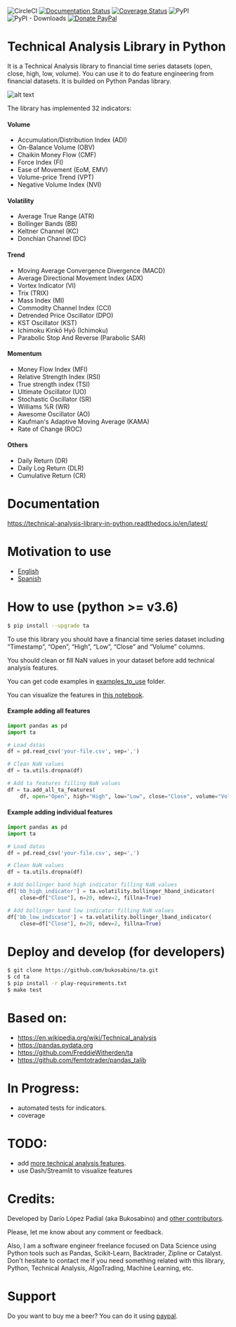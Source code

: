 ![CircleCI](https://img.shields.io/circleci/build/github/bukosabino/ta/master)
[![Documentation Status](https://readthedocs.org/projects/technical-analysis-library-in-python/badge/?version=latest)](https://technical-analysis-library-in-python.readthedocs.io/en/latest/?badge=latest)
[![Coverage Status](https://coveralls.io/repos/github/bukosabino/ta/badge.svg)](https://coveralls.io/github/bukosabino/ta)
![PyPI](https://img.shields.io/pypi/v/ta)
![PyPI - Downloads](https://img.shields.io/pypi/dm/ta)
[![Donate PayPal](https://img.shields.io/badge/Donate%20%24-PayPal-brightgreen.svg)](https://www.paypal.me/guau/3)

# Technical Analysis Library in Python

It is a Technical Analysis library to financial time series datasets (open, close, high, low, volume). You can use it to do feature engineering from financial datasets. It is builded on Python Pandas library.

![alt text](https://raw.githubusercontent.com/bukosabino/ta/master/doc/figure.png)

The library has implemented 32 indicators:

#### Volume

* Accumulation/Distribution Index (ADI)
* On-Balance Volume (OBV)
* Chaikin Money Flow (CMF)
* Force Index (FI)
* Ease of Movement (EoM, EMV)
* Volume-price Trend (VPT)
* Negative Volume Index (NVI)

#### Volatility

* Average True Range (ATR)
* Bollinger Bands (BB)
* Keltner Channel (KC)
* Donchian Channel (DC)

#### Trend

* Moving Average Convergence Divergence (MACD)
* Average Directional Movement Index (ADX)
* Vortex Indicator (VI)
* Trix (TRIX)
* Mass Index (MI)
* Commodity Channel Index (CCI)
* Detrended Price Oscillator (DPO)
* KST Oscillator (KST)
* Ichimoku Kinkō Hyō (Ichimoku)
* Parabolic Stop And Reverse (Parabolic SAR)

#### Momentum

* Money Flow Index (MFI)
* Relative Strength Index (RSI)
* True strength index (TSI)
* Ultimate Oscillator (UO)
* Stochastic Oscillator (SR)
* Williams %R (WR)
* Awesome Oscillator (AO)
* Kaufman's Adaptive Moving Average (KAMA)
* Rate of Change (ROC)

#### Others

* Daily Return (DR)
* Daily Log Return (DLR)
* Cumulative Return (CR)


# Documentation

https://technical-analysis-library-in-python.readthedocs.io/en/latest/


# Motivation to use

* [English](https://towardsdatascience.com/technical-analysis-library-to-financial-datasets-with-pandas-python-4b2b390d3543)
* [Spanish](https://medium.com/datos-y-ciencia/biblioteca-de-an%C3%A1lisis-t%C3%A9cnico-sobre-series-temporales-financieras-para-machine-learning-con-cb28f9427d0)


# How to use (python >= v3.6)

```sh
$ pip install --upgrade ta
```

To use this library you should have a financial time series dataset including “Timestamp”, “Open”, “High”, “Low”, “Close” and “Volume” columns.

You should clean or fill NaN values in your dataset before add technical analysis features.

You can get code examples in [examples_to_use](https://github.com/bukosabino/ta/tree/master/examples_to_use) folder.

You can visualize the features in [this notebook](https://github.com/bukosabino/ta/blob/master/examples_to_use/visualize_features.ipynb).


#### Example adding all features

```python
import pandas as pd
import ta

# Load datas
df = pd.read_csv('your-file.csv', sep=',')

# Clean NaN values
df = ta.utils.dropna(df)

# Add ta features filling NaN values
df = ta.add_all_ta_features(
    df, open="Open", high="High", low="Low", close="Close", volume="Volume_BTC", fillna=True)
```


#### Example adding individual features

```python
import pandas as pd
import ta

# Load datas
df = pd.read_csv('your-file.csv', sep=',')

# Clean NaN values
df = ta.utils.dropna(df)

# Add bollinger band high indicator filling NaN values
df['bb_high_indicator'] = ta.volatility.bollinger_hband_indicator(
    close=df["Close"], n=20, ndev=2, fillna=True)

# Add bollinger band low indicator filling NaN values
df['bb_low_indicator'] = ta.volatility.bollinger_lband_indicator(
    close=df["Close"], n=20, ndev=2, fillna=True)
```


# Deploy and develop (for developers)

```sh
$ git clone https://github.com/bukosabino/ta.git
$ cd ta
$ pip install -r play-requirements.txt
$ make test
```


# Based on:

* https://en.wikipedia.org/wiki/Technical_analysis
* https://pandas.pydata.org
* https://github.com/FreddieWitherden/ta
* https://github.com/femtotrader/pandas_talib


# In Progress:

* automated tests for indicators.
* coverage


# TODO:

* add [more technical analysis features](https://en.wikipedia.org/wiki/Technical_analysis).
* use Dash/Streamlit to visualize features


# Credits:

Developed by Darío López Padial (aka Bukosabino) and [other contributors](https://github.com/bukosabino/ta/graphs/contributors).

Please, let me know about any comment or feedback.

Also, I am a software engineer freelance focused on Data Science using Python tools such as Pandas, Scikit-Learn, Backtrader, Zipline or Catalyst. Don't hesitate to contact me if you need something related with this library, Python, Technical Analysis, AlgoTrading, Machine Learning, etc.


# Support

Do you want to buy me a beer? You can do it using [paypal](https://www.paypal.me/guau/3).
